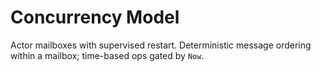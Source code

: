 # Concurrency Model
Actor mailboxes with supervised restart. Deterministic message ordering within a mailbox; time-based ops gated by `Now`.
